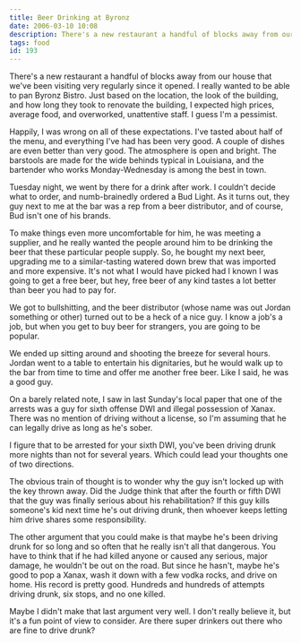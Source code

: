 ```yaml
---
title: Beer Drinking at Byronz
date: 2006-03-10 10:08
description: There's a new restaurant a handful of blocks away from our house that we've been visiting very regularly since it opened.  I really wanted to be able to pan Byronz Bistro.  Just based on the location, the look of the building, and how long they took to renovate the building, I expected high prices, average food, and overworked, unattentive staff.  I guess I'm a pessimist.
tags: food
id: 193
---
```

There's a new restaurant a handful of blocks away from our house that we've been visiting very regularly since it opened.  I really wanted to be able to pan Byronz Bistro.  Just based on the location, the look of the building, and how long they took to renovate the building, I expected high prices, average food, and overworked, unattentive staff.  I guess I'm a pessimist.

Happily, I was wrong on all of these expectations.  I've tasted about half of the menu, and everything I've had has been very good.  A couple of dishes are even better than very good.  The atmosphere is open and bright.  The barstools are made for the wide behinds typical in Louisiana, and the bartender who works Monday-Wednesday is among the best in town.

Tuesday night, we went by there for a drink after work.  I couldn't decide what to order, and numb-brainedly ordered a Bud Light.  As it turns out, they guy next to me at the bar was a rep from a beer distributor, and of course, Bud isn't one of his brands.

To make things even more uncomfortable for him, he was meeting a supplier, and he really wanted the people around him to be drinking the beer that these particular people supply.  So, he bought my next beer, upgrading me to a similar-tasting watered down brew that was imported and more expensive.  It's not what I would have picked had I known I was going to get a free beer, but hey, free beer of any kind tastes a lot better than beer you had to pay for.

We got to bullshitting, and the beer distributor (whose name was out Jordan something or other) turned out to be a heck of a nice guy.  I know a job's a job, but when you get to buy beer for strangers, you are going to be popular.

We ended up sitting around and shooting the breeze for several hours.  Jordan went to a table to entertain his dignitaries, but he would walk up to the bar from time to time and offer me another free beer.  Like I said, he was a good guy.

On a barely related note, I saw in last Sunday's local paper that one of the arrests was a guy for sixth offense DWI and illegal possession of Xanax.  There was no mention of driving without a license, so I'm assuming that he can legally drive as long as he's sober.

I figure that to be arrested for your sixth DWI, you've been driving drunk more nights than not for several years.  Which could lead your thoughts one of two directions.

The obvious train of thought is to wonder why the guy isn't locked up with the key thrown away.  Did the Judge think that after the fourth or fifth DWI that the guy was finally serious about his rehabilitation?  If this guy kills someone's kid next time he's out driving drunk, then whoever keeps letting him drive shares some responsibility.

The other argument that you could make is that maybe he's been driving drunk for so long and so often that he really isn't all that dangerous.  You have to think that if he had killed anyone or caused any serious, major damage, he wouldn't be out on the road.  But since he hasn't, maybe he's good to pop a Xanax, wash it down with a few vodka rocks, and drive on home.  His record is pretty good.  Hundreds and hundreds of attempts driving drunk, six stops, and no one killed.  

Maybe I didn't make that last argument very well.  I don't really believe it, but it's a fun point of view to consider.  Are there super drinkers out there who are fine to drive drunk? 